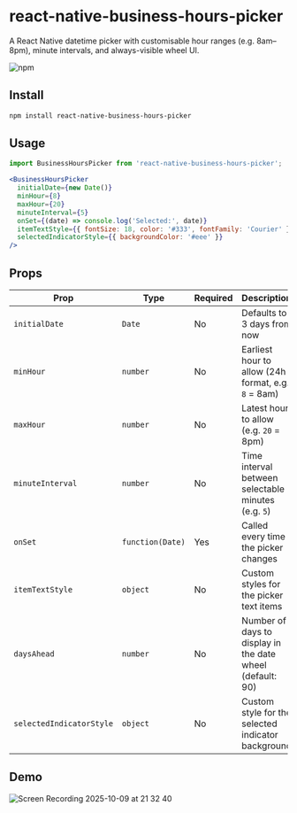 # react-native-business-hours-picker

A React Native datetime picker with customisable hour ranges (e.g. 8am–8pm), minute intervals, and always-visible wheel UI. 

![npm](https://img.shields.io/npm/dw/react-native-business-hours-picker)

## Install

```bash
npm install react-native-business-hours-picker
```

## Usage

```jsx
import BusinessHoursPicker from 'react-native-business-hours-picker';

<BusinessHoursPicker
  initialDate={new Date()}
  minHour={8}
  maxHour={20}
  minuteInterval={5}
  onSet={(date) => console.log('Selected:', date)}
  itemTextStyle={{ fontSize: 18, color: '#333', fontFamily: 'Courier' }}
  selectedIndicatorStyle={{ backgroundColor: '#eee' }}
/>
```

## Props

| Prop                   | Type     | Required | Description |
|------------------------|----------|----------|-------------|
| `initialDate`          | `Date`   | No       | Defaults to 3 days from now |
| `minHour`              | `number` | No       | Earliest hour to allow (24h format, e.g. `8` = 8am) |
| `maxHour`              | `number` | No       | Latest hour to allow (e.g. `20` = 8pm) |
| `minuteInterval`       | `number` | No       | Time interval between selectable minutes (e.g. `5`) |
| `onSet`                | `function(Date)` | Yes | Called every time the picker changes |
| `itemTextStyle`        | `object` | No       | Custom styles for the picker text items |
| `daysAhead`            | `number` | No       | Number of days to display in the date wheel (default: 90) |
| `selectedIndicatorStyle` | `object` | No    | Custom style for the selected indicator background |

## Demo

![Screen Recording 2025-10-09 at 21 32 40](https://github.com/user-attachments/assets/c61d7152-cbfa-43f9-89ab-484fdfe137eb)
